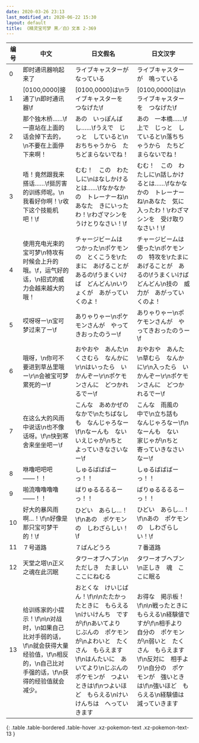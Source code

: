 ```yaml
---
date: 2020-03-26 23:13
last_modified_at: 2020-06-22 15:30
layout: default
title: 《精灵宝可梦 黑／白》文本 2-369
---
```

| 编号 | 中文 | 日文假名 | 日文汉字 |
| ---- | ---- | ---- | --- |
| 0 | 即时通讯器响起来了 | ライブキャスターが　なっている | ライブキャスターが　鳴っている |
| 1 | [0100,0000]接通了\n即时通讯器\f | [0100,0000]は\nライブキャスターを　つなげた\f | [0100,0000]は\nライブキャスターを　つなげた\f |
| 2 | 那个独木桥……\f一直站在上面的话会掉下去的，\n不要在上面停下来啊！ | あの　いっぽんばし……\fうえで　じっと　していると\nおちちゃうから　たちどまらないでね！ | あの　一本橋……\f上で　じっと　していると\n落ちちゃうから　たちどまらないでね！ |
| 3 | 唔！竟然跟我来搭话……\f挺厉害的训练师呢。\n我看好你啊！\r收下这个技能机吧！\f | むむ！　この　わたしに\nはなしかけるとは……\fなかなかの　トレーナーね\nあなた　きにいったわ！\rわざマシンを　うけとりなさい！\f | むむ！　この　わたしに\n話しかけるとは……\fなかなかの　トレーナーね\nあなた　気に入ったわ！\rわざマシンを　受け取りなさい！\f |
| 4 | 使用充电光束的宝可梦\n特攻有时候会上升的哦。\f，运气好的话，\n招式的威力会越来越大的哦！ | チャージビームは　つかった\nポケモンの　とくこうを\rたまに　あげることが　あるの\fうまくいけば　どんどん\nいりょくが　あがっていくのよ！ | チャージビームは　使った\nポケモンの　特攻を\rたまに　あげることが　あるの\fうまくいけば　どんどん\n技の　威力が　あがっていくのよ！ |
| 5 | 哎呀呀ー\n宝可梦过来了ー\f | ありゃりゃー\nポケモンさんが　やってきおったのうー\f | ありゃりゃー\nポケモンさんが　やってきおったのうー\f |
| 6 | 哦呀，\n你可不要进到草丛里哦ー\r\n会被宝可梦累死的ー\f | おやおや　あんた\nくさむら　なんかに\r\nはいったら　いかんぞー\r\nポケモンさんに　どつかれるでー\f | おやおや　あんた\n草むら　なんかに\r\n入ったら　いかんぞー\r\nポケモンさんに　どつかれるでー\f |
| 7 | 在这么大的风雨中说话\n也不像话呀。\f\n快到寒舍来坐坐吧ー\f | こんな　あめかぜの　なかで\nたちばなしも　なんじゃろなー\f\nなーんも　ない　いえじゃが\nちと　よっていきなさいなー\f | こんな　雨風の　中で\n立ち話も　なんじゃろなー\f\nなーんも　ない　家じゃが\nちと　寄っていきなさいなー\f |
| 8 | 咻噜吧吧吧——！！ | しゅるばばばーっ！！ | しゅるばばばーっ！！ |
| 9 | 啪流噜噜噜噜——！！ | ばりゅるるるるーっ！！ | ばりゅるるるるーっ！！ |
| 10 | 好大的暴风雨啊…！\f\n好像是那只宝可梦干的！\f | ひどい　あらし…！\f\nあの　ポケモンの　しわざらしい！\f | ひどい　あらし…！\f\nあの　ポケモンの　しわざらしい！\f |
| 11 | ７号道路 | ７ばんどうろ | ７番道路 |
| 12 | 天堂之塔\n正义之魂在此沉眠 | タワーオブヘブン\nただしき　たましい　ここにねむる | タワーオブヘブン\n正しき　魂　ここに眠る |
| 13 | 给训练家的小提示！\f\n\n对战时，\n如果自己比对手弱的话，\f\n就会获得大量经验值，\f\n相反的，\n自己比对手强的话，\f\n获得的经验值就会减少。 | おとくな　けいじばん！\f\n\nたたかったときに　もらえる\nけいけんち　ですが\f\nあいてより　じぶんの　ポケモンが\nよわいと　たくさん　もらえます\f\nはんたいに　あいてより\nじぶんの　ポケモンが　つよいときは\f\nつよいほど　もらえる\nけいけんちは　へっていきます | お得な　掲示板！\f\n\n戦ったときに　もらえる\n経験値ですが\f\n相手より　自分の　ポケモンが\n弱いと　たくさん　もらえます\f\n反対に　相手より\n自分の　ポケモンが　強いときは\f\n強いほど　もらえる\n経験値は　減っていきます |
{: .table .table-bordered .table-hover .xz-pokemon-text .xz-pokemon-text-13 }